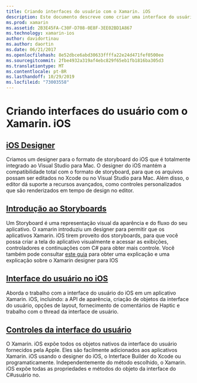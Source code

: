 ```yaml
---
title: Criando interfaces do usuário com o Xamarin. iOS
description: Este documento descreve como criar uma interface do usuário em um aplicativo Xamarin. iOS. Ele fornece links para guias sobre o designer do iOS, storyboards, conceitos gerais da interface do iOS e controles de interface do usuário do iOS.
ms.prod: xamarin
ms.assetid: 2B3E45FA-C30F-D708-0E8F-3EE02BD1A867
ms.technology: xamarin-ios
author: davidortinau
ms.author: daortin
ms.date: 06/21/2017
ms.openlocfilehash: 8e52dbce6abd30633ffffa22e24d471fef0500ee
ms.sourcegitcommit: 2fbe4932a319af4ebc829f65eb1fb1816ba305d3
ms.translationtype: MT
ms.contentlocale: pt-BR
ms.lasthandoff: 10/29/2019
ms.locfileid: "73003558"
---
```

# <a name="building-user-interfaces-with-xamarinios"></a>Criando interfaces do usuário com o Xamarin. iOS

## <a name="ios-designeriosuser-interfacedesignerindexmd"></a>[iOS Designer](~/ios/user-interface/designer/index.md)

Criamos um designer para o formato de storyboard do iOS que é totalmente integrado ao Visual Studio para Mac. O designer do iOS mantém a compatibilidade total com o formato de storyboard, para que os arquivos possam ser editados no Xcode ou no Visual Studio para Mac. Além disso, o editor dá suporte a recursos avançados, como controles personalizados que são renderizados em tempo de design no editor.

## <a name="introduction-to-storyboardsiosuser-interfacestoryboardsindexmd"></a>[Introdução ao Storyboards](~/ios/user-interface/storyboards/index.md)

Um Storyboard é uma representação visual da aparência e do fluxo do seu aplicativo. O xamarin introduziu um designer para permitir que os aplicativos Xamarin. iOS tirem proveito dos storyboards, para que você possa criar a tela do aplicativo visualmente e acessar as exibições, controladores e continuações com C# para obter mais controle. Você também pode consultar [este guia](~/ios/user-interface/designer/introduction.md) para obter uma explicação e uma explicação sobre o Xamarin designer para IOS

## <a name="user-interface-in-iosiosuser-interfaceios-uiindexmd"></a>[Interface do usuário no iOS](~/ios/user-interface/ios-ui/index.md)

Aborda o trabalho com a interface do usuário do iOS em um aplicativo Xamarin. iOS, incluindo: a API de aparência, criação de objetos da interface do usuário, opções de layout, fornecimento de comentários de Haptic e trabalho com o thread da interface de usuário.

## <a name="user-interface-controlsiosuser-interfacecontrolsindexmd"></a>[Controles da interface do usuário](~/ios/user-interface/controls/index.md)

O Xamarin. iOS expõe todos os objetos nativos da interface do usuário fornecidos pela Apple. Eles são facilmente adicionados aos aplicativos Xamarin. iOS usando o designer do iOS, o Interface Builder do Xcode ou programaticamente. Independentemente do método escolhido, o Xamarin. iOS expõe todas as propriedades e métodos do objeto da interface do C#usuário no.
